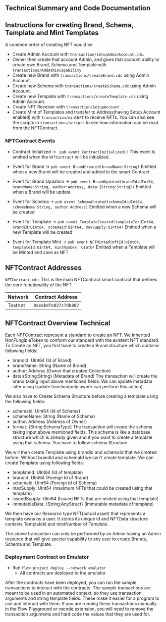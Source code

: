 
## Technical Summary and Code Documentation

## Instructions for creating Brand, Schema, Template and Mint Templates

A common order of creating NFT would be
 - Create Admin Account with `transaction/setupAdminAccount.cdc`.
 - Owner then create that account Admin, and gives that account ability to create own Brand, Schema and Template with `transactions/AddAdminCapability` 
 - Create new Brand with `transactions/createBrand.cdc` using Admin Account.
 - Create new Schema with `transactions/createSchema.cdc` using Admin Account.
 - Create new Template with `transactions/createTemplate.cdc` using Admin Account.
 - Create NFT Receiver with `transaction/SetupAccount` .
 - Create Mint of Templates and transfer to Address(having Setup Account enabled) with `transaction/mintNFT`
to receive NFTs.
You can also see the scripts in `transactions/scripts` to see how information
can be read from the NFTContract. 

### NFTContract Events

 - Contract Initialized ->
` pub event ContractInitialized()` 
This event is emitted when the `NFTContract` will be initialized.

- Event for Brand ->
`pub event BrandCreated(brandName:String)`
Emitted when a new Brand will be created and added to the smart Contract.

- Event for Brand Updation ->
`pub event BrandUpdated(brandId:UInt64, brandName:String, author:Address, data:{String:String})` 
Emitted when a Brand will be update

- Event for Schema ->
`pub event SchemaCreated(schemaId:UInt64, schemaName:String, author:Address)`
Emitted when a new Schema will be created

- Event for Template ->
`pub event TemplateCreated(templateId:UInt64, brandId:UInt64, schemaId:UInt64, maxSupply:UInt64)`
Emitted when a new Template will be created

-  Event for Template Mint ->
`pub event NFTMinted(nftId:UInt64, templateId:UInt64, mintNumber: UInt64`
Emitted when a Template will be Minted and save as NFT


## NFTContract Addresses

`NFTContract.cdc`: This is the main NFTContract smart contract that defines
the core functionality of the NFT.

| Network | Contract Address     |
|---------|----------------------|
| Testnet | `0xeabdfe827c7db887` |


## NFTContract Overview Technical

Each NFTContract represent a standard to create an NFT. We inherited NonFungibleToken to conform our standard with the existent NFT standard.
To Create an NFT, you first have to create a Brand structure which contains following fields:
- brandId: UInt64 (Id of Brand)
- brandName: String (Name of Brand)
- author: Address (Owner that created Collection)
- data:{String:String} (Metadata of Brand)
The transaction will create the brand taking input above mentioned fields. We can update metadata later using Update function(only owner can perform this action).

We also have to Create Schema Structure before creating a template using the following fields:
- schemaId: UInt64 (Id of Schema)
- schameName: String (Name of Schema)
- author: Address (Address of Owner)
- format: {String:SchemaType} 
The transaction will create the schema taking input above mentioned fields. This schema is like a database structure which is already given and if you want to create a template using that schema. You have to follow schema Structure.

We will then create Template using brandId and schemaId that we created before. Without brandId and schemaId we can't create template. We can create Template using following fields:
- templateId: UInt64 (Id of template)
- brandId: UInt64 (Foreign Id of Brand)
- schemaId: UInt64 (Foreign Id of Schema)
- maxSupply: UInt64 (maximum NFTs that could be created using that template)
- issuedSupply: UInt64 (Issued NFTs that are minted using that template)
- immutableData: {String:AnyStruct} (Immutable metadata of template)

We then have our Resource type NFT(actual asset) that represents a template owns by a user. It stores its unique Id and NFTData structure contains TemplateId and mintNumber of Template. 

The above transaction can only be performed by an Admin having an Admin resource that will give special capability to any user to create Brands, Schema and Template.

### Deployment Contract on Emulator

-  Run `flow project deploy --network emulator`
    - All contracts are deployed to the emulator.

After the contracts have been deployed, you can run the sample transactions
to interact with the contracts. The sample transactions are meant to be used
in an automated context, so they use transaction arguments and string template
fields. These make it easier for a program to use and interact with them.
If you are running these transactions manually in the Flow Playground or
vscode extension, you will need to remove the transaction arguments and
hard code the values that they are used for. 
